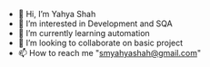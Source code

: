 - 👋 Hi, I’m Yahya Shah
- 👀 I’m interested in Development and SQA
- 🌱 I’m currently learning automation
- 💞️ I’m looking to collaborate on basic project
- 📫 How to reach me "smyahyashah@gmail.com"

<!---
smyahyashah/smyahyashah is a ✨ special ✨ repository because its `README.md` (this file) appears on your GitHub profile.
You can click the Preview link to take a look at your changes.
--->
